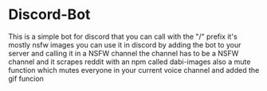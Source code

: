 # Discord-Bot
This is a simple bot for discord that you can call with the "/" prefix it's mostly nsfw images you can use it in discord by adding 
the bot to your server and calling it in a NSFW channel the channel has to be a NSFW channel and it scrapes reddit with an npm called dabi-images also a mute function which mutes everyone in your current voice channel and added the gif funcion 
